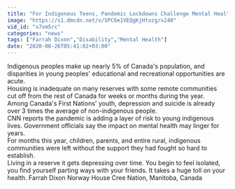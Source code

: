 ```yaml
---
title: "For Indigenous Teens, Pandemic Lockdowns Challenge Mental Health"
image: "https://s1.dmcdn.net/v/SPC6e1VEQgKjHtozg/x240"
vid_id: "x7vm5rc"
categories: "news"
tags: ["Farrah Dixon","Disability","Mental Health"]
date: "2020-08-26T05:41:02+03:00"
---
```

Indigenous peoples make up nearly 5% of Canada's population, and disparities in young peoples' educational and recreational opportunities are acute.  <br>Housing is inadequate on many reserves with some remote communities cut off from the rest of Canada for weeks or months during the year.  <br>Among Canada's First Nations' youth, depression and suicide is already over 3 times the average of non-indigenous people.  <br>CNN reports the pandemic is adding a layer of risk to young indigenous lives. Government officials say the impact on mental health may linger for years.  <br>For months this year, children, parents, and entire rural, indigenous communities were left without the support they had fought so hard to establish.  <br>Living in a reserve it gets depressing over time. You begin to feel isolated, you find yourself parting ways with your friends. It takes a huge toll on your health. Farrah Dixon Norway House Cree Nation, Manitoba, Canada
